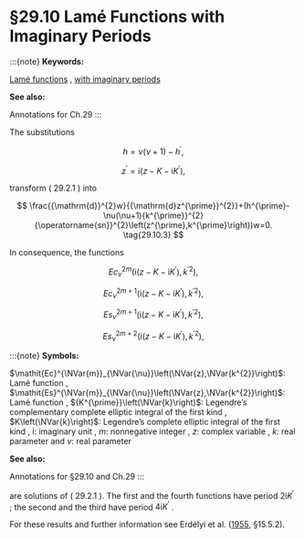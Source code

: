 # §29.10 Lamé Functions with Imaginary Periods

:::{note}
**Keywords:**

[Lamé functions](http://dlmf.nist.gov/search/search?q=Lam%C3%A9%20functions) , [with imaginary periods](http://dlmf.nist.gov/search/search?q=with%20imaginary%20periods)

**See also:**

Annotations for Ch.29
:::

The substitutions


<a id="E1"></a>
$$
h=\nu(\nu+1)-h^{\prime}, \tag{29.10.1}
$$


<a id="E2"></a>
$$
z^{\prime}=\mathrm{i}(z-K-\mathrm{i}{K^{\prime}}), \tag{29.10.2}
$$

transform ( 29.2.1 ) into


<a id="E3"></a>
$$
\frac{{\mathrm{d}}^{2}w}{{\mathrm{d}z^{\prime}}^{2}}+(h^{\prime}-\nu(\nu+1){k^{\prime}}^{2}{\operatorname{sn}}^{2}\left(z^{\prime},k^{\prime}\right))w=0. \tag{29.10.3}
$$

In consequence, the functions

<a id="E4"></a>

<a id="Ex1"></a>
$$
\mathit{Ec}^{2m}_{\nu}\left(\mathrm{i}(z-K-\mathrm{i}{K^{\prime}}),{k^{\prime}}^{2}\right), \tag{29.10.4}
$$

<a id="Ex2"></a>
$$
\mathit{Ec}^{2m+1}_{\nu}\left(\mathrm{i}(z-K-\mathrm{i}{K^{\prime}}),{k^{\prime}}^{2}\right),
$$

<a id="Ex3"></a>
$$
\mathit{Es}^{2m+1}_{\nu}\left(\mathrm{i}(z-K-\mathrm{i}{K^{\prime}}),{k^{\prime}}^{2}\right),
$$

<a id="Ex4"></a>
$$
\mathit{Es}^{2m+2}_{\nu}\left(\mathrm{i}(z-K-\mathrm{i}{K^{\prime}}),{k^{\prime}}^{2}\right),
$$

:::{note}
**Symbols:**

$\mathit{Ec}^{\NVar{m}}_{\NVar{\nu}}\left(\NVar{z},\NVar{k^{2}}\right)$: Lamé function , $\mathit{Es}^{\NVar{m}}_{\NVar{\nu}}\left(\NVar{z},\NVar{k^{2}}\right)$: Lamé function , ${K^{\prime}}\left(\NVar{k}\right)$: Legendre’s complementary complete elliptic integral of the first kind , $K\left(\NVar{k}\right)$: Legendre’s complete elliptic integral of the first kind , $\mathrm{i}$: imaginary unit , $m$: nonnegative integer , $z$: complex variable , $k$: real parameter and $\nu$: real parameter

**See also:**

Annotations for §29.10 and Ch.29
:::

are solutions of ( 29.2.1 ). The first and the fourth functions have period $2\mathrm{i}{K^{\prime}}$ ; the second and the third have period $4\mathrm{i}{K^{\prime}}$ .

For these results and further information see Erdélyi et al. ([1955](./bib/E.html#bib755 "Higher Transcendental Functions. Vol. III"), §15.5.2).

